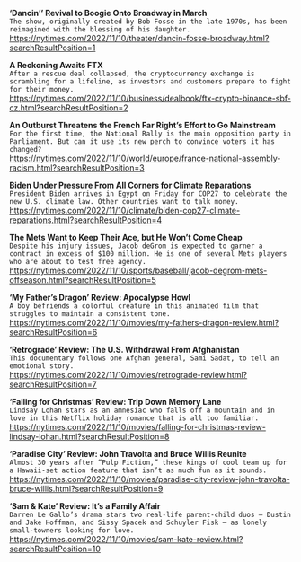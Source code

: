**‘Dancin’’ Revival to Boogie Onto Broadway in March**\
`The show, originally created by Bob Fosse in the late 1970s, has been reimagined with the blessing of his daughter.`\
https://nytimes.com/2022/11/10/theater/dancin-fosse-broadway.html?searchResultPosition=1

**A Reckoning Awaits FTX**\
`After a rescue deal collapsed, the cryptocurrency exchange is scrambling for a lifeline, as investors and customers prepare to fight for their money.`\
https://nytimes.com/2022/11/10/business/dealbook/ftx-crypto-binance-sbf-cz.html?searchResultPosition=2

**An Outburst Threatens the French Far Right’s Effort to Go Mainstream**\
`For the first time, the National Rally is the main opposition party in Parliament. But can it use its new perch to convince voters it has changed?`\
https://nytimes.com/2022/11/10/world/europe/france-national-assembly-racism.html?searchResultPosition=3

**Biden Under Pressure From All Corners for Climate Reparations**\
`President Biden arrives in Egypt on Friday for COP27 to celebrate the new U.S. climate law. Other countries want to talk money.`\
https://nytimes.com/2022/11/10/climate/biden-cop27-climate-reparations.html?searchResultPosition=4

**The Mets Want to Keep Their Ace, but He Won’t Come Cheap**\
`Despite his injury issues, Jacob deGrom is expected to garner a contract in excess of $100 million. He is one of several Mets players who are about to test free agency.`\
https://nytimes.com/2022/11/10/sports/baseball/jacob-degrom-mets-offseason.html?searchResultPosition=5

**‘My Father’s Dragon’ Review: Apocalypse Howl**\
`A boy befriends a colorful creature in this animated film that struggles to maintain a consistent tone.`\
https://nytimes.com/2022/11/10/movies/my-fathers-dragon-review.html?searchResultPosition=6

**‘Retrograde’ Review: The U.S. Withdrawal From Afghanistan**\
`This documentary follows one Afghan general, Sami Sadat, to tell an emotional story.`\
https://nytimes.com/2022/11/10/movies/retrograde-review.html?searchResultPosition=7

**‘Falling for Christmas’ Review: Trip Down Memory Lane**\
`Lindsay Lohan stars as an amnesiac who falls off a mountain and in love in this Netflix holiday romance that is all too familiar.`\
https://nytimes.com/2022/11/10/movies/falling-for-christmas-review-lindsay-lohan.html?searchResultPosition=8

**‘Paradise City’ Review: John Travolta and Bruce Willis Reunite**\
`Almost 30 years after “Pulp Fiction,” these kings of cool team up for a Hawaii-set action feature that isn’t as much fun as it sounds.`\
https://nytimes.com/2022/11/10/movies/paradise-city-review-john-travolta-bruce-willis.html?searchResultPosition=9

**‘Sam & Kate’ Review: It’s a Family Affair**\
`Darren Le Gallo’s drama stars two real-life parent-child duos — Dustin and Jake Hoffman, and Sissy Spacek and Schuyler Fisk — as lonely small-towners looking for love.`\
https://nytimes.com/2022/11/10/movies/sam-kate-review.html?searchResultPosition=10

